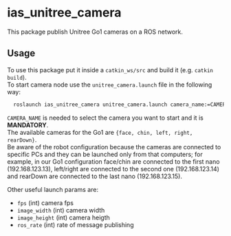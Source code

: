# ias_unitree_camera

This package publish Unitree Go1 cameras on a ROS network.

## Usage

To use this package put it inside a ```catkin_ws/src``` and build it (e.g. ```catkin build```). \
To start camera node use the ```unitree_camera.launch``` file in the following way:

```bash
  roslaunch ias_unitree_camera unitree_camera.launch camera_name:=CAMERA_NAME publish_rect_rgb:=true publish_raw_rgb:=false publish_depth:=true publish_pointcloud:=false publish_camera_info:=true
```

```CAMERA_NAME``` is needed to select the camera you want to start and it is **MANDATORY**. \
The available cameras for the Go1 are ```{face, chin, left, right, rearDown}```. \
Be aware of the robot configuration because the cameras are connected to specific PCs and they can be launched only from that computers; for example, in our Go1 configuration face/chin are connected to the first nano (192.168.123.13), left/right are connected to the second one (192.168.123.14) and rearDown are connected to the last nano (192.168.123.15).

Other useful launch params are:
- ```fps``` (int) camera fps
- ```image_width``` (int) camera width 
- ```image_height``` (int) camera heigth
- ```ros_rate``` (int) rate of message publishing 

